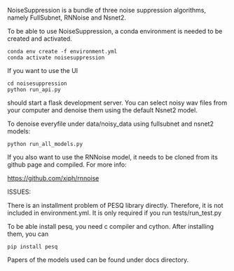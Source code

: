 NoiseSuppression is a bundle of three noise suppression algorithms, namely FullSubnet, RNNoise and Nsnet2.

To be able to use NoiseSuppression, a conda environment is needed to be created and activated.

```
conda env create -f environment.yml
conda activate noisesuppression

```

If you want to use the UI
```
cd noisesuppression
python run_api.py
```

should start a flask development server. You can select noisy wav files from your computer and denoise them using the default Nsnet2 model. 

To denoise everyfile under data/noisy_data using fullsubnet and nsnet2 models:

```
python run_all_models.py
```

If you also want to use the RNNoise model, it needs to be cloned from its github page and compiled. For more info:

https://github.com/xiph/rnnoise



ISSUES:

There is an installment problem of PESQ library directly. Therefore, it is not included in environment.yml. It is only required if you run tests/run_test.py

To be able install pesq, you need c compiler and cython. After installing them, you can
```
pip install pesq
```


Papers of the models used can be found under docs directory.






